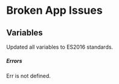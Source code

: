 # Broken App Issues

## Variables

Updated all variables to ES2016 standards.

##### Errors
Err is not defined.
